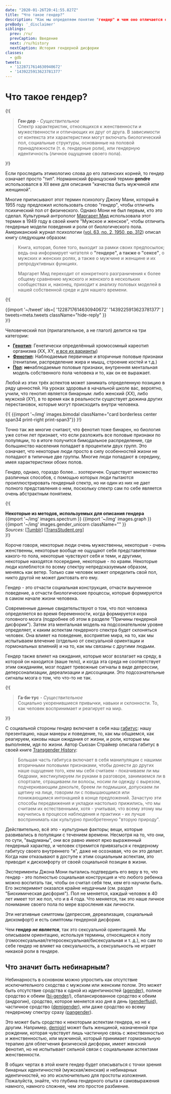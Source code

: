 ```yaml
---
date: "2020-01-26T20:41:55.827Z"
title: "Что такое гендер?"
description: "Как мы определяем понятие "гендер" и чем оно отличается от понятия "пол"?"
preBody: '_disclaimer'
siblings:
  prev: /ru/
  prevCaption: Введение
  next: /ru/history
  nextCaption: История гендерной дисфории
classes:
  - gdb
tweets:
  - '1228717614630940672'
  - '1439225913623781377'
---
```


# Что такое гендер?

{!{
<div class="gutter">
  <blockquote>
    <strong>Ген·дер</strong> - <em>Существительное</em><br>
    Спектр характеристик, относящихся к женственности и мужественности и отличающих их друг от друга. В зависимости от контекста эти характеристики могут включать биологический пол, социальные структуры, основанные на половой принадлежности (т. е. гендерные роли), или гендерную идентичность (личное ощущение своего пола).
  </blockquote>
</div>
}!}

Если проследить этимологию слова до его латинских корней, то гендер означает просто "тип". Норманнский французский термин **gendre** использовался в XII веке для описания "качества быть мужчиной или женщиной".

Многие приписывают этот термин психологу Джону Мани, который в 1955 году предложил использовать слово "гендер", чтобы отличить психический пол от физического. Однако Мони не был первым, кто это сделал. Культурный антрополог [Маргарет Мид](https://en.wikipedia.org/wiki/Margaret_Mead) использовала этот термин в 1949 году в своей книге "Мужское и женское", чтобы отличить гендерные модели поведения и роли от биологического пола. Американский журнал психологии ([vol. 63, no. 2, 1950, pp. 312](https://www.jstor.org/stable/1418948)) описал книгу следующим образом:

> Книга, которая, более того, выходит за рамки своих предпосылок; ведь она информирует читателя о **"гендере", а также о "сексе"**, о мужских и женских ролях, а также о мужчине и женщине и их репродуктивных функциях.
>
> Маргарет Мид переходит от конкретного разграничения к более общему сравнению мужского и женского в нескольких сообществах и, наконец, приходит к анализу половых моделей в нашей собственной среде и для нашего времени.
> 
{!{
<div class="gutter">
  {{import '~/tweet' ids=[
    '1228717614630940672'
    '1439225913623781377'
  ] tweets=meta.tweets className="hide-reply" }}
</div>
}!}

Человеческий пол (прилагательное, а не глагол) делится на три категории:

- **[Генотип](https://en.wikipedia.org/wiki/Genotype)**: Генетически определённый хромосомный кареотип организма (XX, XY, [и все их варианты](https://twitter.com/sciencevet2/status/1035250518870900737?lang=en))
- **[Фенотип](https://en.wikipedia.org/wiki/Phenotype)**: Наблюдаемые первичные и вторичные половые признаки (гениталии, распределение жира и мышц, строение костей и т.д.)
- **[Пол](https://en.wikipedia.org/wiki/Gender)**: **не**наблюдаемые половые признаки, внутренняя ментальная модель собственного пола человека и то, как он ее выражает.

Любой из этих трёх аспектов может занимать определенную позицию в ряду ценностей. На уроках здоровья в начальной школе вас, вероятно, учили, что генотип является бинарным: либо женский (XX), либо мужской (XY), в то время как в реальности существует дюжина других перестановок, которые могут происходить внутри человека.

{!{ {{import '~/img' images.bimodal className="card borderless center span34 print-right print-span3"}} }!}

Точно так же многие считают, что фенотип тоже бинарен, но биология уже сотни лет признает, что если разложить все половые признаки по популяции, то в итоге получится бимодальное распределение, где большинство населения попадает в процентили двух групп. Это означает, что некоторые люди просто в силу особенностей жизни не попадают в типичные две группы. Многие люди попадают в середину, имея характеристики обоих полов.

Гендер, однако, гораздо более... эзотеричен. Существует множество различных способов, с помощью которых люди пытаются проиллюстрировать гендерный спектр, но ни один из них не дает полного представления о нем, поскольку спектр сам по себе является очень абстрактным понятием.

{!{
<div class="">
  <div class="card">
    <div class="card-header"><strong>Некоторые из методов, используемых для описания гендера</strong></div>
    <div class="card-body flex flex-row">
      {{import '~/img' images.spectrum }}
      {{import '~/img' images.graph }}
      {{import '~/img' images.gender_unicorn className="" }}
    </div>
    <div class="card-body">
      <em>Sources:</em>
      [<a href="https://bahamutzero.tumblr.com/post/56838411871/gender-a-visual-guide-when-most-people-think-of">Tumblr</a>]
      [<a href="http://www.transstudent.org/gender">TransStudent.org</a>]
    </div>
  </div>
</div>
}!}

Короче говоря, некоторые люди очень мужественны, некоторые - очень женственны, некоторые вообще не ощущают себя представителями какого-то пола, некоторые чувствуют себя и теми, и другими, некоторые находятся посередине, некоторые - по краям. Некоторые люди колеблются по всему спектру непредсказуемым образом, меняясь как ветер. Только сам человек может определить свой пол, никто другой не может диктовать его ему.

Гендер - это отчасти социальная конструкция, отчасти выученное поведение, а отчасти биологические процессы, которые формируются в самом начале жизни человека.

Современные данные свидетельствуют о том, что пол человека определяется во время беременности, когда формируется кора головного мозга (подробнее об этом в разделе "Причины гендерной дисфории"). Затем эта ментальная модель на подсознательном уровне определяет, к каким аспектам гендерного спектра будет склоняться человек. Она влияет на поведение, восприятие мира, на то, как мы испытываем влечение (отдельно от сексуальной ориентации и гормональных влияний) и на то, как мы связаны с другими людьми.

Гендер также влияет на ожидания, которые мозг возлагает на среду, в которой он находится (ваше тело), и когда эта среда не соответствует этим ожиданиям, мозг подает тревожные сигналы в виде депрессии, деперсонализации, дереализации и диссоциации. Это подсознательные сигналы мозга о том, что что-то не так.

{!{
<div class="gutter"><blockquote>
  <strong>Га·би·тус</strong> - <em>Существительное</em><br>
  Социально укоренившиеся привычки, навыки и склонности. То, как человек воспринимает и реагирует на мир.
</blockquote></div>
}!}

С социальной стороны гендер включает в себя наш [габитус](https://en.wikipedia.org/wiki/Habitus_ (социология)): нашу презентацию, наши манеры и поведение, то, как мы общаемся, как реагируем, каковы наши ожидания от жизни, и роли, которые мы выполняем, идя по жизни. Автор Сьюзан Страйкер описала габитус в своей книге [Transgender History](https://smile.amazon.com/Transgender-History-second-Todays-Revolution/dp/158005689X):

> Большая часть габитуса включает в себя манипуляции с нашими вторичными половыми признаками, чтобы донести до других наше ощущение того, кем мы себя считаем - покачиваем ли мы бедрами, жестикулируем ли руками в разговоре, занимаемся ли в спортзале, отращиваем ли волосы, носим ли одежду с вырезом, подчеркивающим декольте, бреем ли подмышки, допускаем ли щетину на лице, говорим ли с повышающимся или понижающимся интонацией в конце предложений. Зачастую эти способы передвижения и укладки настолько прижились, что мы считаем их естественными, хотя - учитывая, что всему этому мы научились в процессе наблюдения и практики - их лучше воспринимать как культурно приобретенную "вторую природу".

Действительно, всё это - культурные факторы; вещи, которые развивались в популяции с течением времени. Несмотря на то, что они, по сути, "выдуманы", они все равно имеют ярко выраженный гендерный характер, и человек стремится привязаться к гендерному габитусу своего внутреннего "я", даже не осознавая, что он это делает. Когда нам отказывают в доступе к этим социальным аспектам, это приводит к дискомфорту от своей социальной позиции в жизни.

Эксперименты Джона Мони пытались подтвердить его веру в то, что гендер - это полностью социальная конструкция и что любого ребенка можно воспитать так, чтобы он считал себя тем, кем его научили быть. Его эксперимент оказался крайне неудачным (см. раздел "Биохимическая дисфория"). Пол не меняется, каждый человек в 40 лет имеет тот же пол, что и в 4 года. Что меняется, так это наше личное понимание своего пола по мере взросления как личности.

Эти негативные симптомы (депрессия, дереализация, социальный дискомфорт) и есть симптомы гендерной дисфории.

Чем **гендер *не является***, так это сексуальной ориентацией. Мы описываем ориентацию, используя термины, относящиеся к полу (гомосексуальная/гетеросексуальная/бисексуальная и т. д.), но сам по себе гендер не влияет на сексуальность, а сексуальность не играет никакой роли в гендере.

## Что значит быть небинарным?

Небинарность в основном можно упростить как отсутствие исключительного сходства с мужским или женским полом. Это может быть отсутствие сродства к одной из идентичностей ([agender](https://gender.wikia.org/wiki/Agender)), полное сродство к обеим ([bi-gender](https://gender.wikia.org/wiki/Bigender)/), сбалансированное сродство к обеим (андрогин), сродство, которое меняется изо дня в день ([genderfluid](https://gender.wikia.org/wiki/Genderfluid)), частичное сродство ([demigender](https://gender.wikia.org/wiki/Demigender)), или даже сродство ко всему гендерному спектру сразу ([pangender](https://gender.wikia.org/wiki/Pangender)).

Это может быть сродство к некоторым аспектам гендера, но не к другим. Например, [demigirl](https://gender.wikia.org/wiki/Demigirl) может быть женщиной, назначенной при рождении, которая чувствует лишь частичную связь с женственностью и женственностью, или мужчиной, который принимает гормональную терапию для облегчения физической дисфории, имеет женский фенотип, но не испытывает сильной связи с социальными аспектами женственности.

В общих чертах в этой книге гендер будет описываться с точки зрения бинарных идентичностей (мужская/женская) и небинарных идентичностей, но это исключительно для простоты изложения. Пожалуйста, знайте, что глубина гендерного опыта и самовыражения намного, намного сложнее, чем это простое разбиение.